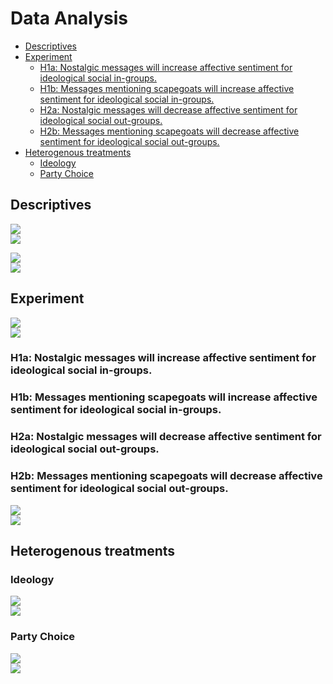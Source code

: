 Data Analysis
================

- [Descriptives](#descriptives)
- [Experiment](#experiment)
  - [H1a: Nostalgic messages will increase affective sentiment for
    ideological social
    in-groups.](#h1a-nostalgic-messages-will-increase-affective-sentiment-for-ideological-social-in-groups)
  - [H1b: Messages mentioning scapegoats will increase affective
    sentiment for ideological social
    in-groups.](#h1b-messages-mentioning-scapegoats-will-increase-affective-sentiment-for-ideological-social-in-groups)
  - [H2a: Nostalgic messages will decrease affective sentiment for
    ideological social
    out-groups.](#h2a-nostalgic-messages-will-decrease-affective-sentiment-for-ideological-social-out-groups)
  - [H2b: Messages mentioning scapegoats will decrease affective
    sentiment for ideological social
    out-groups.](#h2b-messages-mentioning-scapegoats-will-decrease-affective-sentiment-for-ideological-social-out-groups)
- [Heterogenous treatments](#heterogenous-treatments)
  - [Ideology](#ideology)
  - [Party Choice](#party-choice)

## Descriptives

<img src="../../report/figures/vars-1.png" style="display: block; margin: auto;" /><img src="../../report/figures/vars-2.png" style="display: block; margin: auto;" />

<img src="../../report/figures/vars2-1.png" style="display: block; margin: auto;" />

<img src="../../report/figures/vars3-1.png" style="display: block; margin: auto;" />

## Experiment

<img src="../../report/figures/treatment-view-1.png" style="display: block; margin: auto;" />

<img src="../../report/figures/balance-test-1.png" style="display: block; margin: auto;" />

### H1a: Nostalgic messages will increase affective sentiment for ideological social in-groups.

### H1b: Messages mentioning scapegoats will increase affective sentiment for ideological social in-groups.

### H2a: Nostalgic messages will decrease affective sentiment for ideological social out-groups.

### H2b: Messages mentioning scapegoats will decrease affective sentiment for ideological social out-groups.

<img src="../../report/figures/testing-h-1.png" style="display: block; margin: auto;" /><img src="../../report/figures/testing-h-2.png" style="display: block; margin: auto;" />

## Heterogenous treatments

### Ideology

<img src="../../report/figures/he-ideo-1.png" style="display: block; margin: auto;" /><img src="../../report/figures/he-ideo-2.png" style="display: block; margin: auto;" />

### Party Choice

<img src="../../report/figures/he-vc-1.png" style="display: block; margin: auto;" /><img src="../../report/figures/he-vc-2.png" style="display: block; margin: auto;" />
